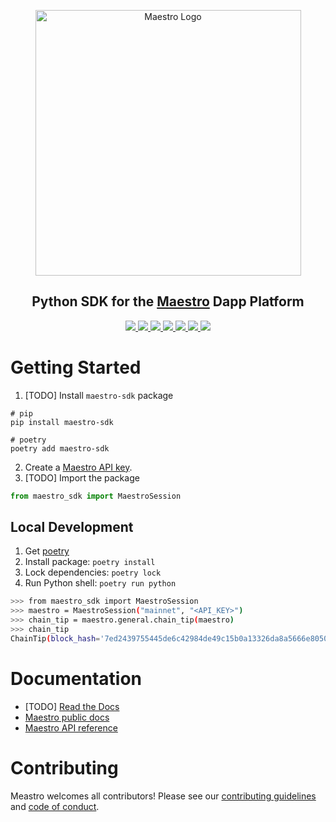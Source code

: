 <p align="center">
  <a href="https://www.gomaestro.org/">
    <img src="https://www.gomaestro.org/logos/LandingLogos/DarkLogo.svg" alt="Maestro Logo" width="425" />
  </a>
  <h2 align="center">Python SDK for the <a href="https://www.gomaestro.org/">Maestro</a> Dapp Platform</h2>
  <p align="center">
    <a href="https://python-sdk.gomaestro.org/">
      <img src="https://img.shields.io/badge/-RTD-5E5184?style=flat-square&logo=python&logoColor=white" />
    </a>
    <a href="https://docs.gomaestro.org/docs/intro">
      <img src="https://img.shields.io/badge/-Docs-blue?style=flat-square&logo=semantic-scholar&logoColor=white" />
    </a>
    <a href="https://github.com/maestro-org/python-sdk/blob/main/LICENSE">
      <img src="https://img.shields.io/github/license/maestro-org/python-sdk?style=flat-square&label=Licence" />
    </a>
    <a href="https://github.com/maestro-org/python-sdk/actions/workflows/build.yml?query=branch%3Amain">
      <img src="https://img.shields.io/github/actions/workflow/status/maestro-org/python-sdk/build.yml?style=flat-square&branch=main&label=Build" />
    </a>
    <a href="./CONTRIBUTING.md">
      <img src="https://img.shields.io/badge/PRs-welcome-brightgreen.svg?style=flat-square" />
    </a>
    <a href="https://twitter.com/GoMaestroOrg">
      <img src="https://img.shields.io/badge/-%40GoMaestroOrg-F3F1EF?style=flat-square&logo=twitter&logoColor=1D9BF0" />
    </a>
    <a href="https://discord.gg/ES2rDhBJt3">
      <img src="https://img.shields.io/badge/-Discord-414EEC?style=flat-square&logo=discord&logoColor=white" />
    </a>
  </p>
</p>

# Getting Started
1. [TODO] Install `maestro-sdk` package
```
# pip
pip install maestro-sdk

# poetry
poetry add maestro-sdk
```

2. Create a [Maestro API key](https://docs.gomaestro.org/docs/Getting-started/Sign-up-login).
3. [TODO] Import the package
```python
from maestro_sdk import MaestroSession
```

## Local Development
1. Get [poetry](https://python-poetry.org/docs/#installation)
2. Install package: `poetry install`
3. Lock dependencies: `poetry lock`
4. Run Python shell: `poetry run python`
```bash
>>> from maestro_sdk import MaestroSession
>>> maestro = MaestroSession("mainnet", "<API_KEY>")
>>> chain_tip = maestro.general.chain_tip(maestro)
>>> chain_tip
ChainTip(block_hash='7ed2439755445de6c42984de49c15b0a13326da8a5666e8050cf39fbfd295a7c', slot=94249308, height=8857750)
```

# Documentation
* [TODO] [Read the Docs](https://python-sdk.gomaestro.org/)
* [Maestro public docs](https://docs.gomaestro.org/)
* [Maestro API reference](https://reference.gomaestro.org/)

# Contributing

Meastro welcomes all contributors! Please see our [contributing guidelines](CONTRIBUTING.md) and [code of conduct](CODE_OF_CONDUCT.md).
